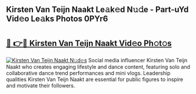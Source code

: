 ## Kirsten Van Teijn Naakt Le𝚊k𝚎d N𝚞𝚍e - Part-uYd Vid𝚎o Le𝚊ks Photos 0PYr6

# <h2><a href="http://fbaj5h2.evod.top/?m=Kirsten+Van+Teijn+Naakt">🔗 👉🔴 Kirsten Van Teijn Naakt Vid𝚎o Ph𝚘t𝚘s</a></h2>

[![Kirsten Van Teijn Naakt N𝚞d𝚎s](https://i.imgur.com/8V9OHl7.gif)](http://fbaj5h2.evod.top/?m=Kirsten+Van+Teijn+Naakt)
Social media influencer Kirsten Van Teijn Naakt who creates engaging lifestyle and dance content, featuring solo and collaborative dance trend performances and mini vlogs. Leadership qualities Kirsten Van Teijn Naakt are essential for public figures to inspire and motivate their followers. 
